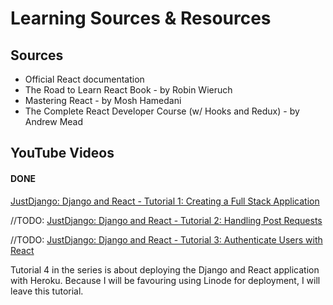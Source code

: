 # Learning Sources & Resources

## Sources

- Official React documentation
- The Road to Learn React Book - by Robin Wieruch
- Mastering React - by Mosh Hamedani
- The Complete React Developer Course (w/ Hooks and Redux) - by Andrew Mead

## YouTube Videos
#### DONE
<a href="https://www.youtube.com/watch?v=uZgRbnIsgrA&list=WL&index=38&t=0s">
JustDjango: Django and React - Tutorial 1: Creating a Full Stack Application</a></br>

//TODO:
<a href="https://www.youtube.com/watch?v=w-QJiQwlZzU&list=WL&index=35&t=0s">
JustDjango: Django and React - Tutorial 2: Handling Post Requests</a>

//TODO:
<a href="https://www.youtube.com/watch?v=BxzO2M7QcZw&list=WL&index=36&t=0s">
JustDjango: Django and React - Tutorial 3: Authenticate Users with  React</a>

Tutorial 4 in the series is about deploying the Django and React application with Heroku. Because I will be favouring using Linode for deployment, I will leave this tutorial.

